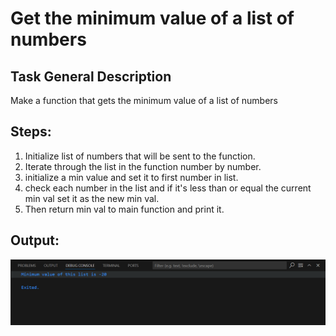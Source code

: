 # Get the minimum value of a list of numbers
## Task General Description

Make a function that gets the minimum value of a list of numbers
## Steps:
1. Initialize list of numbers that will be sent to the function.
2. Iterate through the list in the function number by number.
3. initialize a min value and set it to first number in list.
4. check each number in the list and if it's less than or equal the current min val set it as the new min val.
5. Then return min val to main function and print it.

## Output:
![Output Screenshot](Output.png)